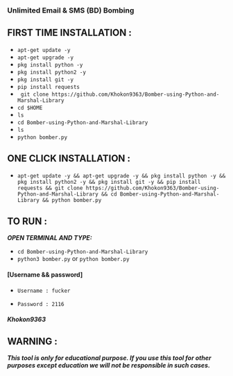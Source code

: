 ### Unlimited Email & SMS (BD) Bombing

## FIRST TIME INSTALLATION  :
* `apt-get update -y`
* `apt-get upgrade -y`
* `pkg install python -y`
* `pkg install python2 -y`
* `pkg install git -y`
* `pip install requests`
* ` git clone https://github.com/Khokon9363/Bomber-using-Python-and-Marshal-Library`
* `cd $HOME`
* `ls`
* `cd Bomber-using-Python-and-Marshal-Library`
* `ls`
* `python bomber.py`


## ONE CLICK INSTALLATION :
* `apt-get update -y && apt-get upgrade -y && pkg install python -y && pkg install python2 -y && pkg install git -y && pip install requests && git clone https://github.com/Khokon9363/Bomber-using-Python-and-Marshal-Library && cd Bomber-using-Python-and-Marshal-Library && python bomber.py`


## TO RUN :
***OPEN TERMINAL AND TYPE:***

* `cd Bomber-using-Python-and-Marshal-Library`
* `python3 bomber.py` or `python bomber.py`

#### [Username && password]

* `Username : fucker`

* `Password : 2116`

##### Khokon9363

## WARNING : 
***This tool is only for educational purpose. If you use this tool for other purposes except education we will not be responsible in such cases.***
